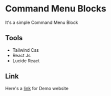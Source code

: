 # Command Menu Blocks

It's a simple Command Menu Block 
## Tools

- Tailwind Css
- React Js
- Lucide React

## Link

Here's a [link](https://command-menu-block.vercel.app/) for Demo website
